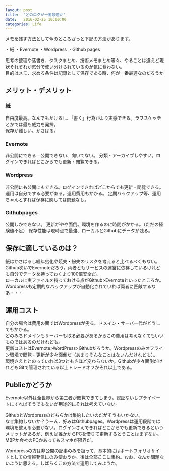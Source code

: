 ```yaml
---
layout: post
title:  "どのログが一番最適か"
date:   2016-02-25 10:00:00
categories: Life
---
```


メモを残す方法として今のところざっと下記の方法があります。

・紙
・Evernote
・Wordpress
・Github pages

思考の整理や落書き、タスクまとめ、技術メモまとめ等々、やることは違えど現状それぞれが気分で使い分けられているのが気に食わない。  
目的はメモ、求める条件は記録として保存である時、何が一番最適なのだろうか

## メリット・デメリット
### 紙
自由度最高。なんでもかけるし、「書く」行為がより実感できる。ラフスケッチとかでは最も威力を発揮。  
保存が難しい。かさばる。

### Evernote
非公開にできる＝公開できない、向いてない。
分類・アーカイブしやすい。ログインできればどこからでも更新・閲覧できる。

### Wordpress
非公開にも公開にもできる。ログインできればどこからでも更新・閲覧できる。
運用は自分でする必要がある。運用費用もかかる。
定期バックアップ等、運用ちゃんとすれば保存に関しては問題なし。

### Githubpages
公開しかできない。
更新がやや面倒。環境を作るのに時間がかかる。（ただの経験値不足）
保存性能は現時点で最強、ローカルとGithubにデータが残る。


## 保存に適しているのは？
紙はかさばるし経年劣化や焼失・紛失のリスクを考えると比べるべくもない。
Github次いでEvernoteだろう。両者ともサービスの運営に依存しているけれども自分でデータを持っておくより100倍安全だ。  
ローカルに実ファイルを持っておける点がGithub>Evernoteといったところか。  
Wordpressも定期的なバックアップが自動化されていれば両者に匹敵するなあ・・・

## 運用コスト
自分の場合は費用の面ではWordpressが劣る、ドメイン・サーバー代がどうしてもかかる。  
どのみちドメインもサーバーも取る必要があるからこの費用は考えなくてもいいものではあるのだけれども。  
更新コストはEvernote>WordPress>Githubだろうか。Wordpressのみオフライン環境で閲覧・更新が少々面倒だ（あまりそんなことはないんだけれども）。  
環境さえととのっていれば3つともさほど変わらないか。Githubが少々面倒だけれどもGitで管理されている以上トレードオフかそれ以上である。

## Publicかどうか
Evernote以外は全世界から第三者が閲覧できてしまう。認証ないしプライベートにすればそうでもないが用途的にそれは考えていない。  

GithubとWordpressのどちらかは集約したいのだがそうもいかない。  
なぜ集約しないか？うーん、好みはGithubpages。Wordpressは運用段階では環境を整える必要がない。ログインさえできればどこからでも更新できるというメリットがあるが、例えば誰かからPCを借りて更新するとうことはまずない。MBPか会社のPCかあってもスマホが限界だ。

Wordpressの方は非公開の記事のみを扱って、基本的にはポートフォリオサイトとしての情報発信にのみ使おうか。後は全部ここに集約。おお、なんか問題ないように思える。しばらくこの方法で運用してみようか。
